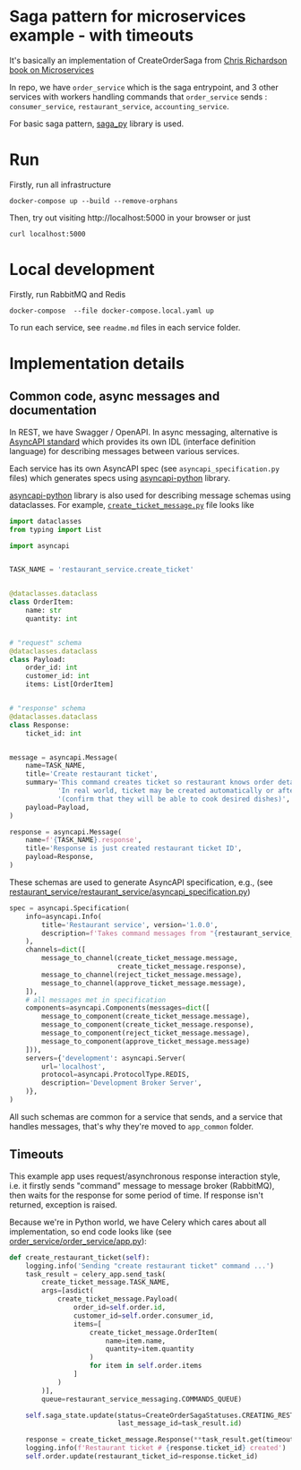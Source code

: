 
# Saga pattern for microservices example - with timeouts

It's basically an implementation of CreateOrderSaga from [Chris Richardson book on Microservices](https://microservices.io/book)

In repo, we have `order_service` which is the saga entrypoint, 
and 3 other services with workers handling commands that `order_service` sends : `consumer_service`, `restaurant_service`, `accounting_service`.

For basic saga pattern, [saga_py](https://github.com/flowpl/saga_py) library is used.

# Run
Firstly, run all infrastructure 
```
docker-compose up --build --remove-orphans
```
Then, try out visiting http://localhost:5000 in your browser or just

```
curl localhost:5000
```

# Local development
Firstly, run RabbitMQ and Redis
```
docker-compose  --file docker-compose.local.yaml up 
```

To run each service, see `readme.md` files in each service folder. 

# Implementation details
## Common code, async messages and documentation  
In REST, we have Swagger / OpenAPI.
In async messaging, alternative is [AsyncAPI standard](https://www.asyncapi.com/) 
which provides its own IDL (interface definition language) for describing messages between various services.

Each service has its own AsyncAPI spec (see `asyncapi_specification.py` files) 
which generates specs using [asyncapi-python](https://github.com/dutradda/asyncapi-python) library.

[asyncapi-python](https://github.com/dutradda/asyncapi-python) library is also used for describing message schemas 
using dataclasses. 
For example, [`create_ticket_message.py`](app_common/messaging/restaurant_service_messaging/create_ticket_message.py) file looks like
```python
import dataclasses
from typing import List

import asyncapi


TASK_NAME = 'restaurant_service.create_ticket'


@dataclasses.dataclass
class OrderItem:
    name: str
    quantity: int


# "request" schema
@dataclasses.dataclass
class Payload:
    order_id: int
    customer_id: int
    items: List[OrderItem]


# "response" schema
@dataclasses.dataclass
class Response:
    ticket_id: int


message = asyncapi.Message(
    name=TASK_NAME,
    title='Create restaurant ticket',
    summary='This command creates ticket so restaurant knows order details. \n'
            'In real world, ticket may be created automatically or after restaurant manager approves it '
            '(confirm that they will be able to cook desired dishes)',
    payload=Payload,
)

response = asyncapi.Message(
    name=f'{TASK_NAME}.response',
    title='Response is just created restaurant ticket ID',
    payload=Response,
)
```

These schemas are used to generate AsyncAPI specification, e.g., (see [restaurant_service/restaurant_service/asyncapi_specification.py](restaurant_service/restaurant_service/asyncapi_specification.py))
```python
spec = asyncapi.Specification(
    info=asyncapi.Info(
        title='Restaurant service', version='1.0.0',
        description=f'Takes command messages from "{restaurant_service_messaging.COMMANDS_QUEUE}" queue',
    ),
    channels=dict([
        message_to_channel(create_ticket_message.message,
                           create_ticket_message.response),
        message_to_channel(reject_ticket_message.message),
        message_to_channel(approve_ticket_message.message),
    ]),
    # all messages met in specification
    components=asyncapi.Components(messages=dict([
        message_to_component(create_ticket_message.message),
        message_to_component(create_ticket_message.response),
        message_to_component(reject_ticket_message.message),
        message_to_component(approve_ticket_message.message)
    ])),
    servers={'development': asyncapi.Server(
        url='localhost',
        protocol=asyncapi.ProtocolType.REDIS,
        description='Development Broker Server',
    )},
)
```

All such schemas are common for a service that sends, and a service that handles messages, that's why
they're moved to `app_common` folder.

## Timeouts
This example app uses request/asynchronous response interaction style, 
i.e. it firstly sends "command" message to message broker (RabbitMQ), 
then waits for the response for some period of time. 
If response isn't returned, exception is raised.

Because we're in Python world, we have Celery which cares about all implementation, 
so end code looks like (see [order_service/order_service/app.py](order_service/order_service/app.py)):

```python
def create_restaurant_ticket(self):
    logging.info('Sending "create restaurant ticket" command ...')
    task_result = celery_app.send_task(
        create_ticket_message.TASK_NAME,
        args=[asdict(
            create_ticket_message.Payload(
                order_id=self.order.id,
                customer_id=self.order.consumer_id,
                items=[
                    create_ticket_message.OrderItem(
                        name=item.name,
                        quantity=item.quantity
                    )
                    for item in self.order.items
                ]
            )
        )],
        queue=restaurant_service_messaging.COMMANDS_QUEUE)

    self.saga_state.update(status=CreateOrderSagaStatuses.CREATING_RESTAURANT_TICKET,
                           last_message_id=task_result.id)

    response = create_ticket_message.Response(**task_result.get(timeout=self.TIMEOUT))
    logging.info(f'Restaurant ticket # {response.ticket_id} created')
    self.order.update(restaurant_ticket_id=response.ticket_id)
```